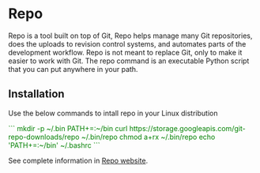 # Repo

Repo is a tool built on top of Git, Repo helps manage many Git repositories, does the uploads to revision control systems, and automates parts of the development workflow. Repo is not meant to replace Git, only to make it easier to work with Git. The repo command is an executable Python script that you can put anywhere in your path.

## Installation 

Use the below commands to intall repo in your Linux distribution 

<span style="color:green">
```
mkdir -p ~/.bin
PATH+=:~/bin
curl https://storage.googleapis.com/git-repo-downloads/repo  ~/.bin/repo
chmod a+rx ~/.bin/repo
echo 'PATH+=:~/bin'  ~/.bashrc
```
</span>

 See complete information in [Repo website](https://android.googlesource.com/tools/repo). 


